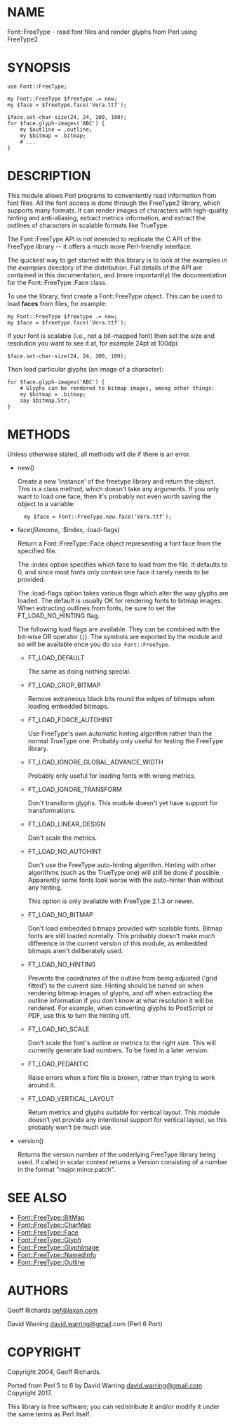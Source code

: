# NAME

Font::FreeType - read font files and render glyphs from Perl using FreeType2

# SYNOPSIS

    use Font::FreeType;

    my Font::FreeType $freetype .= new;
    my $face = $freetype.face('Vera.ttf');

    $face.set-char-size(24, 24, 100, 100);
    for $face.glyph-images('ABC') {
        my $outline = .outline;
        my $bitmap = .bitmap;
        # ...
    }

# DESCRIPTION

This module allows Perl programs to conveniently read information from
font files.  All the font access is done through the FreeType2 library,
which supports many formats.  It can render images of characters with
high-quality hinting and anti-aliasing, extract metrics information, and
extract the outlines of characters in scalable formats like TrueType.

The Font::FreeType API is not intended to replicate the C API of the
FreeType library -- it offers a much more Perl-friendly interface.

The quickest way to get started with this library is to look at the
examples in the _examples_ directory of the distribution.  Full
details of the API are contained in this documentation, and (more
importantly) the documentation for the
Font::FreeType::Face class.

To use the library, first create a Font::FreeType object.  This can
be used to load **faces** from files, for example:

    my Font::FreeType $freetype .= new;
    my $face = $freetype.face('Vera.ttf');

If your font is scalable (i.e., not a bit-mapped font) then set the size
and resolution you want to see it at, for example 24pt at 100dpi:

    $face.set-char-size(24, 24, 100, 100);

Then load particular glyphs (an image of a character):

    for $face.glyph-images('ABC') {
        # Glyphs can be rendered to bitmap images, among other things:
        my $bitmap = .bitmap;
        say $bitmap.Str;
    }

# METHODS

Unless otherwise stated, all methods will die if there is an error.

- new()

    Create a new 'instance' of the freetype library and return the object.
    This is a class method, which doesn't take any arguments.  If you only
    want to load one face, then it's probably not even worth saving the
    object to a variable:

        my $face = Font::FreeType.new.face('Vera.ttf');

- face(_filename_, :$index, :load-flags)

    Return a Font::FreeType::Face object representing
    a font face from the specified file.

    The :index option specifies which face to load from the file.  It
    defaults to 0, and since most fonts only contain one face it rarely
    needs to be provided.

    The :load-flags option takes various flags which alter the way
    glyphs are loaded.  The default is usually OK for rendering fonts
    to bitmap images.  When extracting outlines from fonts, be sure to
    set the FT\_LOAD\_NO\_HINTING flag.

    The following load flags are available.  They can be combined with
    the bit-wise OR operator (`|`).  The symbols are exported by the
    module and so will be available once you do `use Font::FreeType`.

    - FT\_LOAD\_DEFAULT

        The same as doing nothing special.

    - FT\_LOAD\_CROP\_BITMAP

        Remove extraneous black bits round the edges of bitmaps when loading
        embedded bitmaps.

    - FT\_LOAD\_FORCE\_AUTOHINT

        Use FreeType's own automatic hinting algorithm rather than the normal
        TrueType one.  Probably only useful for testing the FreeType library.

    - FT\_LOAD\_IGNORE\_GLOBAL\_ADVANCE\_WIDTH

        Probably only useful for loading fonts with wrong metrics.

    - FT\_LOAD\_IGNORE\_TRANSFORM

        Don't transform glyphs.  This module doesn't yet have support for
        transformations.

    - FT\_LOAD\_LINEAR\_DESIGN

        Don't scale the metrics.

    - FT\_LOAD\_NO\_AUTOHINT

        Don't use the FreeType auto-hinting algorithm.  Hinting with other
        algorithms (such as the TrueType one) will still be done if possible.
        Apparently some fonts look worse with the auto-hinter than without
        any hinting.

        This option is only available with FreeType 2.1.3 or newer.

    - FT\_LOAD\_NO\_BITMAP

        Don't load embedded bitmaps provided with scalable fonts.  Bitmap
        fonts are still loaded normally.  This probably doesn't make much
        difference in the current version of this module, as embedded
        bitmaps aren't deliberately used.

    - FT\_LOAD\_NO\_HINTING

        Prevents the coordinates of the outline from being adjusted ('grid
        fitted') to the current size.  Hinting should be turned on when rendering
        bitmap images of glyphs, and off when extracting the outline
        information if you don't know at what resolution it will be rendered.
        For example, when converting glyphs to PostScript or PDF, use this
        to turn the hinting off.

    - FT\_LOAD\_NO\_SCALE

        Don't scale the font's outline or metrics to the right size.  This
        will currently generate bad numbers.  To be fixed in a later version.

    - FT\_LOAD\_PEDANTIC

        Raise errors when a font file is broken, rather than trying to work
        around it.

    - FT\_LOAD\_VERTICAL\_LAYOUT

        Return metrics and glyphs suitable for vertical layout.  This module
        doesn't yet provide any intentional support for vertical layout, so
        this probably won't be much use.

- version()

    Returns the version number of the underlying FreeType library being
    used.  If called in scalar context returns a Version consisting of
    a number in the format "major.minor.patch".

# SEE ALSO

- [Font::FreeType::BitMap](lib/Font/FreeType/BitMap.md)
- [Font::FreeType::CharMap](lib/Font/FreeType/CharMap.md)
- [Font::FreeType::Face](lib/Font/FreeType/Face.md)
- [Font::FreeType::Glyph](lib/Font/FreeType/Glyph.md)
- [Font::FreeType::GlyphImage](lib/Font/FreeType/GlyphImage.md)
- [Font::FreeType::NamedInfo](lib/Font/FreeType/NamedInfo.md)
- [Font::FreeType::Outline](lib/Font/FreeType/Outline.md)

# AUTHORS

Geoff Richards <qef@laxan.com>

David Warring <david.warring@gmail>.com (Perl 6 Port)

# COPYRIGHT

Copyright 2004, Geoff Richards.

Ported from Perl 5 to 6 by David Warring <david.warring@gmail.com> Copyright 2017.

This library is free software; you can redistribute it and/or
modify it under the same terms as Perl itself.
